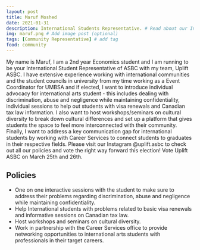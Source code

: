 ```yaml
---
layout: post
title: Maruf Moshed
date: 2021-01-31
description: International Students Representative. # Read about our International Students Representative and his policies
img: maruf.png # Add image post (optional)
tags: [Community Representative] # add tag
food: community
---
```

My name is Maruf, I am a 2nd year Economics student and I am running to be your International Student Representative of ASBC with my team, Uplift ASBC. I have extensive experience working with international communities and the student councils in university from my time working as a Event Coordinator for UMBSA and if elected, I want to introduce individual advocacy for international arts student - this includes dealing with discrimination, abuse and negligence while maintaining confidentiality, individual sessions to help out students with visa renewals and Canadian tax law information. I also want to host workshops/seminars on cultural diversity to break down cultural differences and set up a platform that gives students the space to feel more interconnected with their community. Finally, I want to address a key communication gap for international students by working with Career Services to connect students to graduates in their respective fields.
Please visit our Instagram @uplift.asbc to check out all our policies and vote the right way forward this election! Vote Uplift ASBC on March 25th and 26th.


## Policies

- One on one interactive sessions with the student to make sure to address their problems regarding discrimination, abuse and negligence while maintaining confidentiality.
- Help International students with problems related to basic visa renewals and informative sessions on Canadian tax law.
- Host workshops and seminars on cultural diversity.
- Work in partnership with the Career Services office to provide networking opportunities to international arts students with professionals in their target careers.
